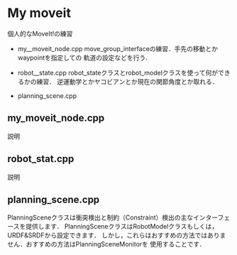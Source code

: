 # My moveit

個人的なMoveIt!の練習

- my__moveit_node.cpp
	move_group_interfaceの練習．手先の移動とかwaypointを指定しての
	軌道の設定などを行う．

- robot__state.cpp
	robot_stateクラスとrobot_modelクラスを使って何ができるかの練習．
	逆運動学とかヤコビアンとか現在の関節角度とか取れる．


- planning_scene.cpp

## my_moveit_node.cpp

説明

## robot_stat.cpp

説明

## planning_scene.cpp
PlanningSceneクラスは衝突検出と制約（Constraint）検出の主なインターフェースを提供します．
PlanningSceneクラスはRobotModelクラスもしくは，URDF&SRDFから設定できます．
しかし，これらはおすすめの方法ではありません．おすすめの方法はPlanningSceneMonitorを
使用することです．

